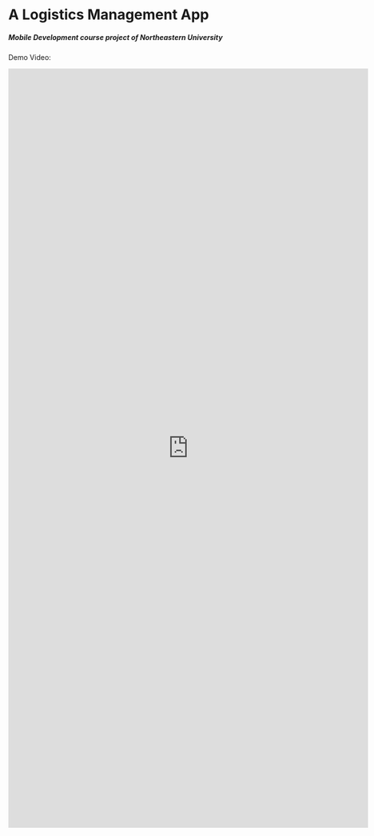 # A Logistics Management App

##### Mobile Development course project of Northeastern University

Demo Video:
<iframe
src="https://youtu.be/QCl2RwNtlI0"
scrolling="no"
border="0"
frameborder="no"
framespacing="0"
allowfullscreen="True"
height=1520
width=720
</iframe>
